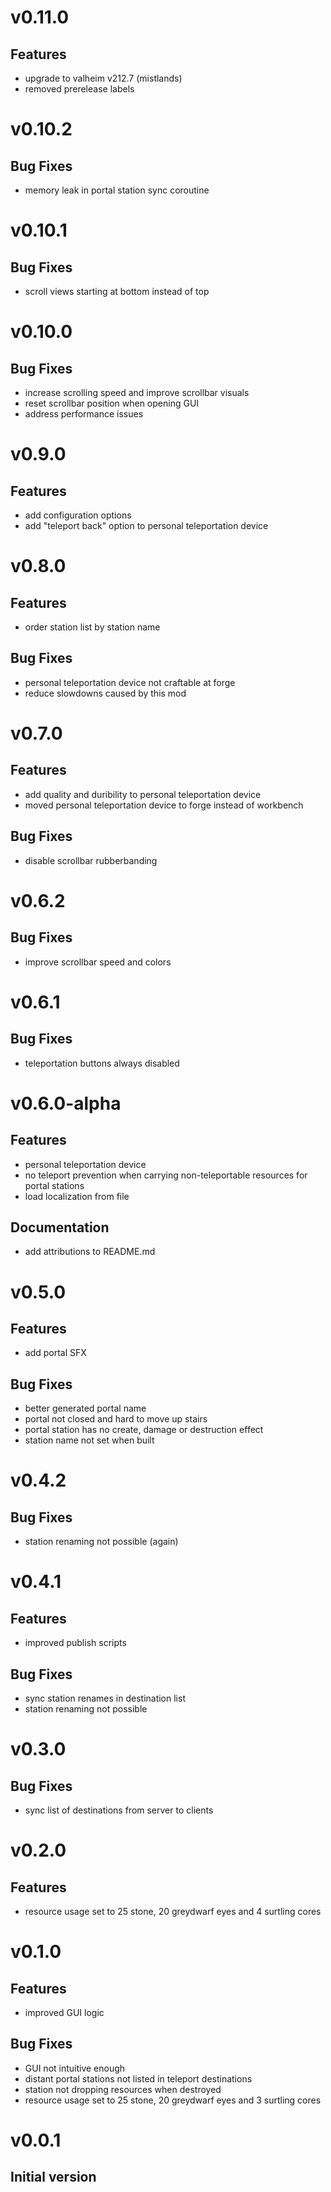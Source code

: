 # v0.11.0

## Features

- upgrade to valheim v212.7 (mistlands)
- removed prerelease labels

# v0.10.2

## Bug Fixes

- memory leak in portal station sync coroutine

# v0.10.1

## Bug Fixes

- scroll views starting at bottom instead of top

# v0.10.0

## Bug Fixes

- increase scrolling speed and improve scrollbar visuals
- reset scrollbar position when opening GUI
- address performance issues

# v0.9.0

## Features

- add configuration options
- add "teleport back" option to personal teleportation device

# v0.8.0

## Features

- order station list by station name

## Bug Fixes

- personal teleportation device not craftable at forge
- reduce slowdowns caused by this mod

# v0.7.0

## Features

- add quality and duribility to personal teleportation device
- moved personal teleportation device to forge instead of workbench

## Bug Fixes

- disable scrollbar rubberbanding

# v0.6.2

## Bug Fixes

- improve scrollbar speed and colors

# v0.6.1

## Bug Fixes

- teleportation buttons always disabled

# v0.6.0-alpha

## Features

- personal teleportation device
- no teleport prevention when carrying non-teleportable resources for portal stations
- load localization from file

## Documentation

- add attributions to README.md

# v0.5.0

## Features

- add portal SFX

## Bug Fixes

- better generated portal name
- portal not closed and hard to move up stairs
- portal station has no create, damage or destruction effect
- station name not set when built

# v0.4.2

## Bug Fixes

- station renaming not possible (again)

# v0.4.1

## Features

- improved publish scripts

## Bug Fixes

- sync station renames in destination list
- station renaming not possible

# v0.3.0

## Bug Fixes

- sync list of destinations from server to clients

# v0.2.0

## Features

- resource usage set to 25 stone, 20 greydwarf eyes and 4 surtling cores

# v0.1.0

## Features

- improved GUI logic

## Bug Fixes

- GUI not intuitive enough
- distant portal stations not listed in teleport destinations
- station not dropping resources when destroyed
- resource usage set to 25 stone, 20 greydwarf eyes and 3 surtling cores

# v0.0.1

## Initial version
